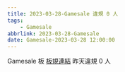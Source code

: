 ```yaml
---
title: 2023-03-28-Gamesale 違規 0 人
tags:
    - Gamesale
abbrlink: 2023-03-28-Gamesale
date: Gamesale-2023-03-28 12:00:00
---
```

Gamesale 板 [板規連結](https://www.ptt.cc/bbs/Gossiping/M.1637425085.A.07D.html)
昨天違規 0 人
